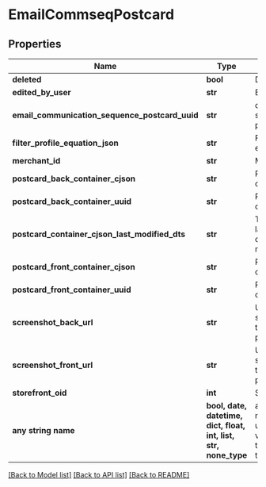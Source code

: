 # EmailCommseqPostcard


## Properties
Name | Type | Description | Notes
------------ | ------------- | ------------- | -------------
**deleted** | **bool** | Deleted | [optional] 
**edited_by_user** | **str** | Edited by user | [optional] 
**email_communication_sequence_postcard_uuid** | **str** | communication sequence postcard uuid | [optional] 
**filter_profile_equation_json** | **str** | Filter profile equation json | [optional] 
**merchant_id** | **str** | Merchant ID | [optional] 
**postcard_back_container_cjson** | **str** | Postcard back container cjson | [optional] 
**postcard_back_container_uuid** | **str** | Postcard back container uuid | [optional] 
**postcard_container_cjson_last_modified_dts** | **str** | Timestamp the last time the container was modified. | [optional] 
**postcard_front_container_cjson** | **str** | Postcard front container cjson | [optional] 
**postcard_front_container_uuid** | **str** | Postcard front container uuid | [optional] 
**screenshot_back_url** | **str** | URL to screenshot of the back of the postcard | [optional] 
**screenshot_front_url** | **str** | URL to screenshot of the front of the postcard | [optional] 
**storefront_oid** | **int** | Storefront oid | [optional] 
**any string name** | **bool, date, datetime, dict, float, int, list, str, none_type** | any string name can be used but the value must be the correct type | [optional]

[[Back to Model list]](../README.md#documentation-for-models) [[Back to API list]](../README.md#documentation-for-api-endpoints) [[Back to README]](../README.md)


